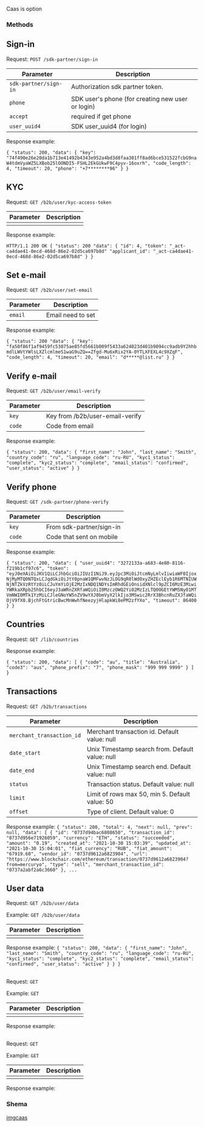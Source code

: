Caas is option

### Methods

## Sign-in

Request:
`POST /sdk-partner/sign-in `

| Parameter | Description  | 
| ------------- | -------------  |
| `sdk-partner/sign-in` |	Authorization sdk partner token. |
| `phone` | SDK user's phone (for creating new user or login) |
| `accept` | required if get phone |
| `user_uuid4` | SDK user_uuid4 (for login) |

Response example:

`{
    "status": 200,
    "data": {
        "key": "74f490e26e20da1b713e41492b4343e952a4bd3d8faa301ff8ad6bce531522fcbG9naW4tdmVyaWZ5LXBob25lOONDI5-FSHL2EkGUkwF9C4pyv-16oxrh",
        "code_length": 4,
        "timeout": 20,
        "phone": "+7********96"
    }
}`

## KYC

Request:
`GET /b2b/user/kyc-access-token`

| Parameter | Description  | 
| ------------- | -------------  |
|  |  |

Response example:

`HTTP/1.1 200 OK
{
    "status": 200
    "data": {
        "id": 4,
        "token": "_act-ca4dae41-0ecd-468d-86e2-02d5ca697b8d"
        "applicant_id": "_act-ca4dae41-0ecd-468d-86e2-02d5ca697b8d"
    }
}`

## Set e-mail

Request:
`GET /b2b/user/set-email`

| Parameter | Description  | 
| ------------- | -------------  |
| `email` | Email need to set |

Response example:

`{
    "status": 200
    "data": {
        "key": "fa50f86f1af9459fc53075ae85fd5661b009f5433a624023d401b9094cc9adb9Y2hhbmdlLWVtYWlsLXZlcmlmeS1waG9uZQ==Zfgd-Mu6xRix2YA-0YTLXFEXL4c9XZqF",
        "code_length": 4,
        "timeout": 20,
        "email": "d*****@list.ru"
    }
}`

## Verify e-mail

Request:
`GET /b2b/user/email-verify`

| Parameter | Description  | 
| ------------- | -------------  |
| `key` | Key from /b2b/user-email-verify |
| `code` | Code from email |

Response example:

`{
    "status": 200,
    "data": {
        "first_name": "John",
        "last_name": "Smith",
        "country_code": "ru",
        "language_code": "ru-RU",
        "kyc1_status": "complete",
        "kyc2_status": "complete",
        "email_status": "confirmed",
        "user_status": "active"
    }
}`

## Verify phone

Request:
`GET /sdk-partner/phone-verify`


| Parameter | Description  | 
| ------------- | -------------  |
| `key` | From sdk-partner/sign-in |
| `code` | Code that sent on mobile |

Response example:

`{
   "status": 200,
   "data": {
       "user_uuid4": "3272133a-a683-4e80-8116-f219b1cf97c6",
       "token": "eyJ0eXAiOiJKV1QiLCJhbGciOiJIUzI1NiJ9.eyJpc3MiOiJtcmNyLmlvIiwiaWF0IjoxNjMyMTQ0NTQxLCJqdGkiOiJtY0pnaW1QMFwvNzJLOG9qR0lWd0xyZHZEclEyb1R6MTNIUWNjNTZkVzRtYz0iLCJuYmYiOjE2MzIxNDQ1NDYsImRhdGEiOnsidXNlcl9pZCI6MzE3MiwiYWRkaXRpb25hbCI6eyJ3aWRnZXRfaWQiOiI0MzczOWQ2Yi02MzIzLTQ0OGEtYWM5Ny01MTVmNWI0MTk1YzMiLCJleGNoYW5nZV9wYXJ0bmVyX2lkIjo3MSwic2RrX3BhcnRuZXJfaWQiOjV9fX0.BjchFtGtricBwcMnWwhfNeezyjHlapkWi8ePM2zfYXo",
       "timeout": 86400
   }
}
`
## Countries

Request:
`GET /lib/countries `

Response example:

`{
    "status": 200,
    "data": [
        {
            "code": "au",
            "title": "Australia",
            "code3": "aus",
            "phone_prefix": "7",
            "phone_mask": "999 999 9999"
        }
    ]
}`

## Transactions

Request:
`GET /b2b/transactions`


| Parameter | Description  | 
| ------------- | -------------  |
| `merchant_transaction_id` | Merchant transaction id. Default value: null |
| `date_start` | Unix Timestamp search from. Default value: null|
| `date_end` | Unix Timestamp search end. Default value: null |
| `status` | Transaction status. Default value: null |
| `limit` | Limit of rows max 50, min 5. Default value: 50 |
| `offset` | Type of client. Default value: 0|

Response example:
`{
     "status": 200,
     "total": 4,
     "next": null,
     "prev": null,
     "data": [
        {
             "id": "0737d94bac6808650",
             "transaction_id": "0737d956e71926059",
             "currency": "ETH",
             "status": "succeeded",
             "amount": "0.19",
             "created_at": "2021-10-30 15:03:39",
             "updated_at": "2021-10-30 15:04:01",
             "fiat_currency": "RUB",
             "fiat_amount": "67919.60",
             "vendor_id": "0737d9612a6823904",
             "url": "https://www.blockchair.com/ethereum/transaction/0737d9612a6823904?from=mercuryo",
             "type": "sell",
             "merchant_transaction_id": "0737a2abf2a6c3660"
        },
...`

## User data

Request:
`GET /b2b/user/data`

Example:
`GET /b2b/user/data `


| Parameter | Description  | 
| ------------- | -------------  |
|  |  |

Response example:
`{
    "status": 200,
    "data": {
        "first_name": "John",
        "last_name": "Smith",
        "country_code": "ru",
        "language_code": "ru-RU",
        "kyc1_status": "complete",
        "kyc2_status": "complete",
        "email_status": "confirmed",
        "user_status": "active"
        }
    }
}`

##

Request:
`GET `

Example:
`GET `


| Parameter | Description  | 
| ------------- | -------------  |
|  |  |

Response example:

##

Request:
`GET `

Example:
`GET `


| Parameter | Description  | 
| ------------- | -------------  |
|  |  |

Response example:


### Shema

[imgcaas]()
